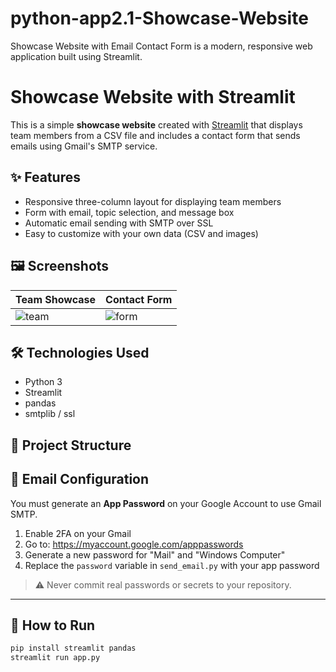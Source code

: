 # python-app2.1-Showcase-Website
Showcase Website with Email Contact Form is a modern, responsive web application built using Streamlit.

# Showcase Website with Streamlit

This is a simple **showcase website** created with [Streamlit](https://streamlit.io/) that displays team members from a CSV file and includes a contact form that sends emails using Gmail's SMTP service.

## ✨ Features

- Responsive three-column layout for displaying team members
- Form with email, topic selection, and message box
- Automatic email sending with SMTP over SSL
- Easy to customize with your own data (CSV and images)

## 🖼️ Screenshots

| Team Showcase | Contact Form |
|---------------|--------------|
| ![team](images/sample1.png) | ![form](images/sample2.png) |

## 🛠️ Technologies Used

- Python 3
- Streamlit
- pandas
- smtplib / ssl

## 📁 Project Structure


## 📧 Email Configuration

You must generate an **App Password** on your Google Account to use Gmail SMTP.

1. Enable 2FA on your Gmail
2. Go to: https://myaccount.google.com/apppasswords
3. Generate a new password for "Mail" and "Windows Computer"
4. Replace the `password` variable in `send_email.py` with your app password

> ⚠️ Never commit real passwords or secrets to your repository.

---

## 🚀 How to Run

```bash
pip install streamlit pandas
streamlit run app.py
